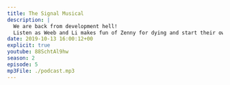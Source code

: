 ```yaml
---
title: The Signal Musical
description: |
  We are back from development hell!
  Listen as Weeb and Li makes fun of Zenny for dying and start their own musical, The Signal Musical! ....or maybe not? 
date: 2019-10-13 16:00:12+00
explicit: true
youtube: 88SchtAl9hw
season: 2
episode: 5
mp3File: ./podcast.mp3
---
```

